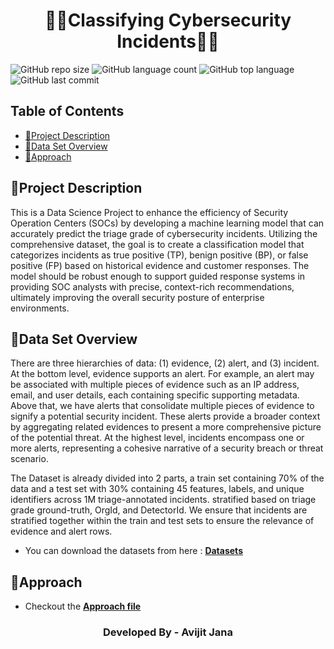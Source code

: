 <h1 align="center">👨‍💻Classifying Cybersecurity Incidents👨‍💻</h1>

![GitHub repo size](https://img.shields.io/github/repo-size/Avijit-Jana/Classifying_Cybersecurity_Incidents_Machine_Learning?style=plastic)
![GitHub language count](https://img.shields.io/github/languages/count/Avijit-Jana/Classifying_Cybersecurity_Incidents_Machine_Learning?style=plastic)
![GitHub top language](https://img.shields.io/github/languages/top/Avijit-Jana/Classifying_Cybersecurity_Incidents_Machine_Learning?style=plastic)
![GitHub last commit](https://img.shields.io/github/last-commit/Avijit-Jana/Classifying_Cybersecurity_Incidents_Machine_Learning?color=red&style=plastic)

<h2> Table of Contents</h2>

- [📖Project Description](#project-description)
- [📁Data Set Overview](#data-set-overview)
- [🚩Approach](#approach)

## 📖Project Description 

This is a Data Science Project to enhance the efficiency of Security Operation Centers (SOCs) by developing a machine learning model that can accurately predict the triage grade of cybersecurity incidents. Utilizing the comprehensive dataset, the goal is to create a classification model that categorizes incidents as true positive (TP), benign positive (BP), or false positive (FP) based on historical evidence and customer responses. The model should be robust enough to support guided response systems in providing SOC analysts with precise, context-rich recommendations, ultimately improving the overall security posture of enterprise environments.

## 📁Data Set Overview

 There are three hierarchies of data: (1) evidence, (2) alert, and (3) incident. At the bottom level, evidence supports an alert. For example, an alert may be associated with multiple pieces of evidence such as an IP address, email, and user details, each containing specific supporting metadata. Above that, we have alerts that consolidate multiple pieces of evidence to signify a potential security incident. These alerts provide a broader context by aggregating related evidences to present a more comprehensive picture of the potential threat. At the highest level, incidents encompass one or more alerts, representing a cohesive narrative of a security breach or threat scenario. 
 
 The Dataset is already divided into 2 parts, a train set containing 70% of the data and a test set with 30% containing 45 features, labels, and unique identifiers across 1M triage-annotated incidents. stratified based on triage grade ground-truth, OrgId, and DetectorId. We ensure that incidents are stratified together within the train and test sets to ensure the relevance of evidence and alert rows.

- You can download the datasets from here : [**Datasets**](https://www.kaggle.com/datasets/Microsoft/microsoft-security-incident-prediction?select=GUIDE_Test.csv)

## 🚩Approach

- Checkout the [**Approach file**](https://github.com/Avijit-Jana/Classifying_Cybersecurity_Incidents_Machine_Learning/Approach.md)

<h3 align="center">Developed By - Avijit Jana</h3>